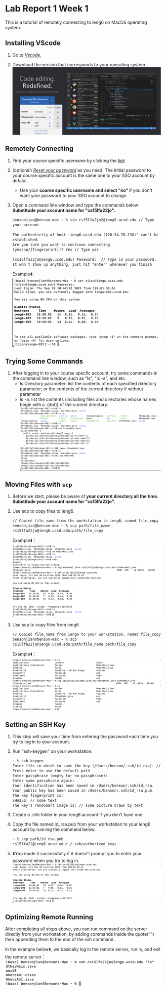# Lab Report 1 Week 1

This is a tutorial of remotely connecting to ieng6 on MacOS operating system.

## Installing VScode

1. Go to *[Vscode.](https://code.visualstudio.com/)*

2. Download the version that corresponds to your operating system ![VScode Download](Image/report2part1.1.png)

## Remotely Connecting

1. Find your course specific username by clicking the *[link](https://sdacs.ucsd.edu/~icc/index.php)*

2. (optional) *[Reset your password](https://sdacs.ucsd.edu/~icc/password.php)* as you need. The initial password to your course specific account is the same one to your SSO account by defalut.
    - Use your <strong>course specific username and select "no" </strong>if you don't want your password to your SSO account to change.

3. Open a command line window and type the commands below **Substitude your account name for "cs15lfa22jo".**
    ```
    bensonjian@benson-mac ~ % ssh cs15lfa2jo2@ieng6.ucsd.edu // Type your account
    
    The authenticity of host 'ieng6.ucsd.edu (128.54.70.238)' can't be established.
    Are you sure you want to continue connecting (yes/no/[fingerprint])? Yes // Type yes
    
    (cs15lfa22jo@ieng6.ucsd.edu) Password:  // Type in your password. It won't show up anything, just hit "enter" whenever you finish
    ```
    
    Example⬇️:
    ![Remotely connecting](Image/report2part2.1.png)


## Trying Some Commands

1. After logging in to your course specfic account, try some commands in the command line window, such as "ls", "ls -a", and etc.
    - ls Directory parameter: list the contents of each specified directory parameter; or the contents of the current directory if without parameter
    - ls -a: list the contents (including files and directories whose names begin with a .(dot)) of the current directory.
![try some commands](Image/report2part3.1.png)

## Moving Files with ```scp```

1. Before we start, please be aware of **your current directory all the time**. **Substitude your account name for "cs15lfa22jo".**

1. Use scp to copy files to ieng6. 
    
    ```
    // Copied file_name from the workstation to ieng6, named file_copy
    bensonjian@benson-mac ~ % scp path/file_name cs15lfa22jo@ieng6.ucsd.edu:path/file_copy
    ```
    Example⬇️：
    ![Scp](Image/report2part4.1.png)

2. Use scp to copy files from ieng6
    
    ```
    // Copied file_name from ieng6 to your workstation, named file_copy
    bensonjian@benson-mac ~ % scp cs15lfa22jo@ieng6.ucsd.edu:path/file_name path/file_copy
    ```
    Example⬇️：
    ![Scp](Image/report2part4.2.png)

## Setting an SSH Key

1. This step will save your time from entering the password each time you try to log in to your account.

2. Run "ssh-keygen" on your workstation.
    ```
    ~ % ssh-keygen
    Enter file in which to save the key (/Users/benson/.ssh/id_rsa): // Press enter to use the default path
    Enter passphrase (empty for no passphrase): 
    Enter same passphrase again: 
    Your identification has been saved in /Users/benson/.ssh/id_rsa.
    Your public key has been saved in /Users/benson/.ssh/id_rsa.pub.
    The key fingerprint is:
    SHA256: // some text
    The key's randomart image is: // some picture drawn by text
    ```
3. Create a .shh folder in your ieng6 account if you don't have one.

4. Copy the file named id_rsa.pub from your workstation to your ieng6 account by running the command below.
    ```
    ~ % scp path/id_rsa.pub cs15lfa22@ieng6.ucsd.edu:~/.ssh/authorized_keys
    ```
5. ⬇️You made it successfully if it doesn't prompt you to enter your password when you try to log in.
![SSH key](Image/report2part5.1.png)

## Optimizing Remote Running

 After completing all steps above, you can run command on the server directly from your workstation, by adding commands inside the quote("") then appending them to the end of the ssh command.

 In the example below⬇️, we basically log in the remote server, run ls, and exit the remote server：
 ![Remote Running](Image/report2part6.1.png)
 